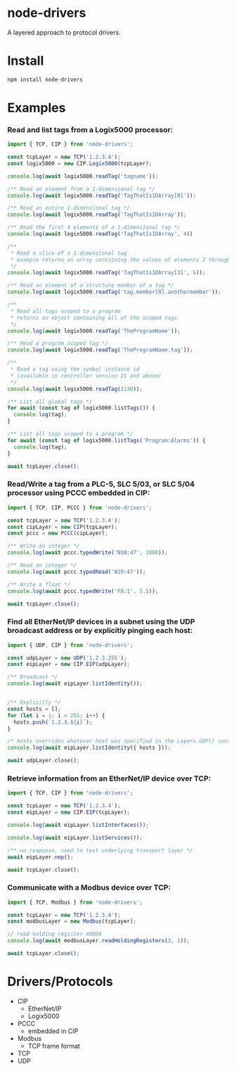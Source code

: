 # node-drivers

A layered approach to protocol drivers.

# Install

```sh
npm install node-drivers
```

# Examples

### Read and list tags from a Logix5000 processor:

```javascript
import { TCP, CIP } from 'node-drivers';

const tcpLayer = new TCP('1.2.3.4');
const logix5000 = new CIP.Logix5000(tcpLayer);

console.log(await logix5000.readTag('tagname'));

/** Read an element from a 1-dimensional tag */
console.log(await logix5000.readTag('TagThatIs1DArray[0]'));

/** Read an entire 1-dimensional tag */
console.log(await logix5000.readTag('TagThatIs1DArray'));

/** Read the first 4 elements of a 1-dimensional tag */
console.log(await logix5000.readTag('TagThatIs1DArray', 4))

/**
 * Read a slice of a 1-dimensional tag
 * example returns an array containing the values of elements 3 through 7
 */
console.log(await logix5000.readTag('TagThatIs1DArray[3]', 5));

/** Read an element of a structure member of a tag */
console.log(await logix5000.readTag('tag.member[0].anothermember'));

/**
 * Read all tags scoped to a program
 * returns an object containing all of the scoped tags
 */
console.log(await logix5000.readTag('TheProgramName'));

/** Read a program scoped tag */
console.log(await logix5000.readTag('TheProgramName.tag'));

/**
 * Read a tag using the symbol instance id
 * (available in controller version 21 and above)
 */
console.log(await logix5000.readTag(2130));

/** List all global tags */
for await (const tag of logix5000.listTags()) {
  console.log(tag);
}

/** List all tags scoped to a program */
for await (const tag of logix5000.listTags('Program:Alarms')) {
  console.log(tag);
}

await tcpLayer.close();
```


### Read/Write a tag from a PLC-5, SLC 5/03, or SLC 5/04 processor using PCCC embedded in CIP:

```javascript
import { TCP, CIP, PCCC } from 'node-drivers';

const tcpLayer = new TCP('1.2.3.4');
const cipLayer = new CIP(tcpLayer);
const pccc = new PCCC(cipLayer);

/** Write an integer */
console.log(await pccc.typedWrite('N10:47', 1000));

/** Read an integer */
console.log(await pccc.typedRead('N10:47'));

/** Write a float */
console.log(await pccc.typedWrite('F8:1', 5.5));

await tcpLayer.close();
```


### Find all EtherNet/IP devices in a subnet using the UDP broadcast address or by explicitly pinging each host:

```javascript
import { UDP, CIP } from 'node-drivers';

const udpLayer = new UDP('1.2.3.255');
const eipLayer = new CIP.EIP(udpLayer);

/** Broadcast */
console.log(await eipLayer.listIdentity());


/** Explicitly */
const hosts = [];
for (let i = 1; i < 255; i++) {
  hosts.push(`1.2.3.${i}`);
}

/* hosts overrides whatever host was specified in the Layers.UDP() constructor */
console.log(await eipLayer.listIdentity({ hosts }));

await udpLayer.close();
```


### Retrieve information from an EtherNet/IP device over TCP:

```javascript
import { TCP, CIP } from 'node-drivers';

const tcpLayer = new TCP('1.2.3.4');
const eipLayer = new CIP.EIP(tcpLayer);

console.log(await eipLayer.listInterfaces());

console.log(await eipLayer.listServices());

/** no response, used to test underlying transport layer */
await eipLayer.nop();

await tcpLayer.close();
```

### Communicate with a Modbus device over TCP:

```javascript
import { TCP, Modbus } from 'node-drivers';

const tcpLayer = new TCP('1.2.3.4');
const modbusLayer = new Modbus(tcpLayer);

// read holding register 40004
console.log(await modbusLayer.readHoldingRegisters(3, 1));

await tcpLayer.close();
```


# Drivers/Protocols

- CIP
  - EtherNet/IP
  - Logix5000
- PCCC
    - embedded in CIP
- Modbus
    - TCP frame format
- TCP
- UDP
